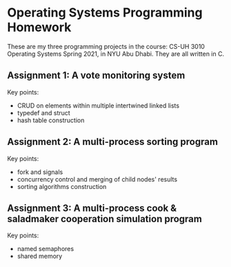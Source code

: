 # Operating Systems Programming Homework

These are my three programming projects in the course: CS-UH 3010 Operating Systems Spring 2021, in NYU Abu Dhabi. They are all written in C.

## Assignment 1: A vote monitoring system

Key points:
- CRUD on elements within multiple intertwined linked lists
- typedef and struct
- hash table construction

## Assignment 2: A multi-process sorting program

Key points:
- fork and signals
- concurrency control and merging of child nodes' results
- sorting algorithms construction

## Assignment 3: A multi-process cook & saladmaker cooperation simulation program

Key points:
- named semaphores
- shared memory
